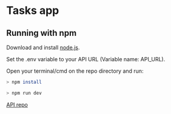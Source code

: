 # Tasks app

## Running with npm

Download and install [node.js](https://nodejs.org/en).

Set the .env variable to your API URL (Variable name: API_URL).

Open your terminal/cmd on the repo directory and run:

```bash
> npm install
```

```bash
> npm run dev
```

[API repo](https://github.com/ribborges/tasks-api)